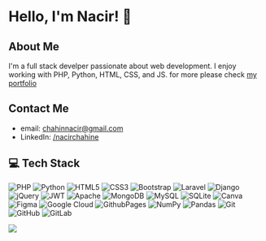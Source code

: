 <!--
### Hi there 👋
**NacirChahine/nacirchahine** is a ✨ _special_ ✨ repository because its `README.md` (this file) appears on your GitHub profile.

Here are some ideas to get you started:

- 🔭 I’m currently working on ...
- 🌱 I’m currently learning ...
- 👯 I’m looking to collaborate on ...
- 🤔 I’m looking for help with ...
- 💬 Ask me about ...
- 📫 How to reach me: ...
- 😄 Pronouns: ...
- ⚡ Fun fact: ...
-->

# Hello, I'm Nacir! 👋

## About Me
I'm a full stack develper passionate about web development. I enjoy working with PHP, Python, HTML, CSS, and JS.
for more please check [my portfolio](https://nacirchahine.github.io/myPortfolio/)

## Contact Me
- email: [chahinnacir@gmail.com](mailto:chahinnacir@gmail.com)
- LinkedIn: [/nacirchahine](https://linkedin.com/in/nacirchahine)

[//]: # ([![LinkedIn]&#40;https://img.shields.io/badge/LinkedIn-%230077B5.svg?logo=linkedin&logoColor=white&#41;]&#40;https://linkedin.com/in/nacirchahine&#41;)

## 💻 Tech Stack
![PHP](https://img.shields.io/badge/php-%23777BB4.svg?style=flat&logo=php&logoColor=white)
![Python](https://img.shields.io/badge/python-3670A0?style=flat&logo=python&logoColor=ffdd54)
![HTML5](https://img.shields.io/badge/html5-%23E34F26.svg?style=flat&logo=html5&logoColor=white)
![CSS3](https://img.shields.io/badge/css3-%231572B6.svg?style=flat&logo=css3&logoColor=white)
![Bootstrap](https://img.shields.io/badge/bootstrap-%238511FA.svg?style=flat&logo=bootstrap&logoColor=white)
![Laravel](https://img.shields.io/badge/laravel-%23FF2D20.svg?style=flat&logo=laravel&logoColor=white)
![Django](https://img.shields.io/badge/django-%23092E20.svg?style=flat&logo=django&logoColor=white)
![jQuery](https://img.shields.io/badge/jquery-%230769AD.svg?style=flat&logo=jquery&logoColor=white)
![JWT](https://img.shields.io/badge/JWT-black?style=flat&logo=JSON%20web%20tokens)
![Apache](https://img.shields.io/badge/apache-%23D42029.svg?style=flat&logo=apache&logoColor=white)
![MongoDB](https://img.shields.io/badge/MongoDB-%234ea94b.svg?style=flat&logo=mongodb&logoColor=white)
![MySQL](https://img.shields.io/badge/mysql-4479A1.svg?style=flat&logo=mysql&logoColor=white)
![SQLite](https://img.shields.io/badge/sqlite-%2307405e.svg?style=flat&logo=sqlite&logoColor=white)
![Canva](https://img.shields.io/badge/Canva-%2300C4CC.svg?style=flat&logo=Canva&logoColor=white)
![Figma](https://img.shields.io/badge/figma-%23F24E1E.svg?style=flat&logo=figma&logoColor=white)
![Google Cloud](https://img.shields.io/badge/GoogleCloud-%234285F4.svg?style=flat&logo=google-cloud&logoColor=white)
![GithubPages](https://img.shields.io/badge/github%20pages-121013?style=flat&logo=github&logoColor=white)
![NumPy](https://img.shields.io/badge/numpy-%23013243.svg?style=flat&logo=numpy&logoColor=white)
![Pandas](https://img.shields.io/badge/pandas-%23150458.svg?style=flat&logo=pandas&logoColor=white)
![Git](https://img.shields.io/badge/git-%23F05033.svg?style=flat&logo=git&logoColor=white)
![GitHub](https://img.shields.io/badge/github-%23121011.svg?style=flat&logo=github&logoColor=white)
![GitLab](https://img.shields.io/badge/gitlab-%23181717.svg?style=flat&logo=gitlab&logoColor=white)

[//]: # (![Angular]&#40;https://img.shields.io/badge/angular-%23DD0031.svg?style=flat&logo=angular&logoColor=white&#41;)

[//]: # (# 📊 GitHub Stats:)
[//]: # (![]&#40;https://github-readme-stats.vercel.app/api?username=NacirChahine&theme=transparent&hide_border=false&include_all_commits=true&count_private=false&#41;<br/>)
[//]: # (![]&#40;https://github-readme-streak-stats.herokuapp.com/?user=NacirChahine&theme=transparent&hide_border=false&#41;<br/>)
[//]: # (![]&#40;https://github-readme-stats.vercel.app/api/top-langs/?username=NacirChahine&theme=transparent&hide_border=false&include_all_commits=true&count_private=false&layout=compact&#41;)
[//]: # (## 🏆 GitHub Trophies)
[//]: # (![]&#40;https://github-profile-trophy.vercel.app/?username=NacirChahine&theme=calm&no-frame=false&no-bg=false&margin-w=4&#41;)
[//]: # (### ✍️ Random Dev Quote)
[//]: # (![]&#40;https://quotes-github-readme.vercel.app/api?type=horizontal&theme=tokyonight&#41;)
[//]: # (### 🔝 Top Contributed Repo)
[//]: # (![]&#40;https://github-contributor-stats.vercel.app/api?username=NacirChahine&limit=5&theme=dark&combine_all_yearly_contributions=true&#41;)

[![](https://visitcount.itsvg.in/api?id=nacir&label=Profile%20Views&color=0&icon=5&pretty=true)](https://visitcount.itsvg.in)
